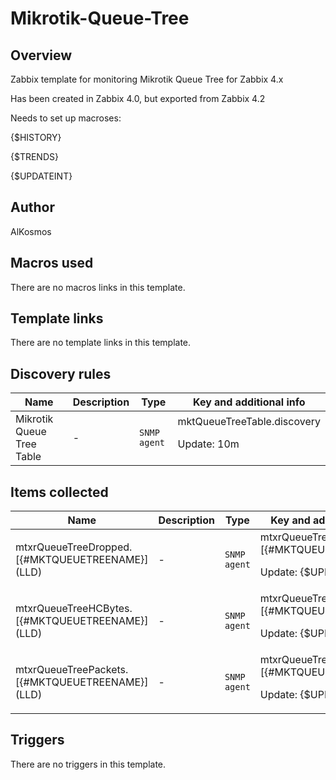# Mikrotik-Queue-Tree

## Overview

Zabbix template for monitoring Mikrotik Queue Tree for Zabbix 4.x


Has been created in Zabbix 4.0, but exported from Zabbix 4.2


Needs to set up macroses:


{$HISTORY}


{$TRENDS}


{$UPDATEINT}

## Author

AlKosmos

## Macros used

There are no macros links in this template.

## Template links

There are no template links in this template.

## Discovery rules

|Name|Description|Type|Key and additional info|
|----|-----------|----|----|
|Mikrotik Queue Tree Table|<p>-</p>|`SNMP agent`|mktQueueTreeTable.discovery<p>Update: 10m</p>|
## Items collected

|Name|Description|Type|Key and additional info|
|----|-----------|----|----|
|mtxrQueueTreeDropped.[{#MKTQUEUETREENAME}] (LLD)|<p>-</p>|`SNMP agent`|mtxrQueueTreeDropped.[{#MKTQUEUETREENAME}]<p>Update: {$UPDATEINT}</p>|
|mtxrQueueTreeHCBytes.[{#MKTQUEUETREENAME}] (LLD)|<p>-</p>|`SNMP agent`|mtxrQueueTreeHCBytes.[{#MKTQUEUETREENAME}]<p>Update: {$UPDATEINT}</p>|
|mtxrQueueTreePackets.[{#MKTQUEUETREENAME}] (LLD)|<p>-</p>|`SNMP agent`|mtxrQueueTreePackets.[{#MKTQUEUETREENAME}]<p>Update: {$UPDATEINT}</p>|
## Triggers

There are no triggers in this template.

